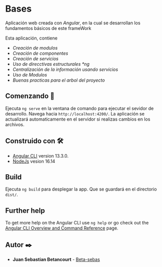 # Bases

Aplicación web creada con _Angular_, en la cual se desarrollan los fundamentos básicos de este frameWork
 
Esta aplicación, contiene 

* _Creación de modulos_
* _Creación de componentes_
* _Creación de servicios_
* _Uso de direcctivas estructurales *ng_
* _Centralización de la información usando servicios_
* _Uso de Modulos_
* _Buenas practicas para el arbol del proyecto_

## Comenzando 🚀

Ejecuta `ng serve` en la ventana de comando para ejecutar el sevidor de desarrollo. Navega hacia `http://localhost:4200/`. La aplicación se actualizará automaticamente en el servidor si realizas cambios en los archivos.

## Construido con 🛠️

* [Angular CLI](https://github.com/angular/angular-cli) version 13.3.0.
* [NodeJs](https://nodejs.org/es/) vesion 16.14

## Build

Ejecuta `ng build` para desplegar la app. Que se guardará en el directorio `dist/`.

## Further help

To get more help on the Angular CLI use `ng help` or go check out the [Angular CLI Overview and Command Reference](https://angular.io/cli) page.


## Autor ✒️

* **Juan Sebastian Betancourt**  - [Beta-sebas](https://github.com/Beta-sebas)

